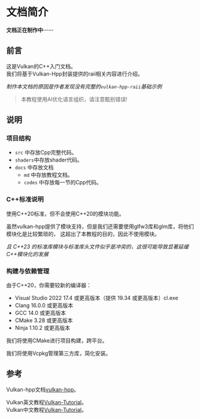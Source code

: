 # 文档简介

**文档正在制作中······**

## 前言
这是Vulkan的C++入门文档。  
我们将基于Vulkan-Hpp封装提供的raii相关内容进行介绍。

*制作本文档的原因是作者发现没有完整的`vulkan-hpp-raii`基础示例*

> 本教程使用AI优化语言组织，请注意甄别错误!

## 说明

### 项目结构
- `src` 中存放Cpp完整代码。
- `shaders`中存放shader代码。
- `docs` 中存放文档
    - `md` 中存放教程文档。
    - `codes` 中存放每一节的Cpp代码。

### C++标准说明
使用C++20标准，但不会使用C++20的模块功能。

虽然vulkan-hpp提供了模块支持，但是我们还需要使用glfw3库和glm库，将他们模块化是比较繁琐的，
这超出了本教程的目的，因此不使用模块。

*且 C++23 的标准库模块与标准库头文件似乎是冲突的，这很可能导致显著延缓C++模块化的发展*

### 构建与依赖管理
由于C++20，你需要较新的编译器：
- Visual Studio 2022 17.4 或更高版本（提供 19.34 或更高版本）cl.exe
- Clang 16.0.0 或更高版本
- GCC 14.0 或更高版本
- CMake 3.28 或更高版本
- Ninja 1.10.2 或更高版本

我们将使用CMake进行项目构建，跨平台。

我们将使用Vcpkg管理第三方库，简化安装。

## 参考

Vulkan-hpp文档[vulkan-hpp](https://github.com/KhronosGroup/Vulkan-Hpp)。

Vulkan英文教程[Vulkan-Tutorial](https://github.com/Overv/VulkanTutorial)。  
Vulkan中文教程[Vulkan-Tutorial](https://tutorial.vulkan.net.cn/Introduction)。

